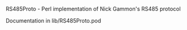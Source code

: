 RS485Proto - Perl implementation of Nick Gammon's RS485 protocol

Documentation in lib/RS485Proto.pod
